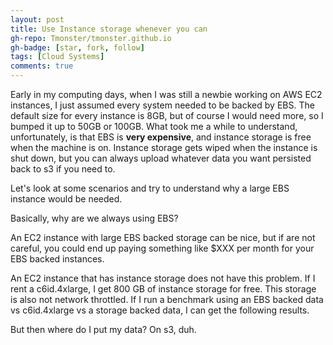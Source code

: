```yaml
---
layout: post
title: Use Instance storage whenever you can
gh-repo: Tmonster/tmonster.github.io
gh-badge: [star, fork, follow]
tags: [Cloud Systems]
comments: true
---
```


Early in my computing days, when I was still a newbie working on AWS EC2 instances, I just assumed every system needed to be backed by EBS. The default size for every instance is 8GB, but of course I would need more, so I bumped it up to 50GB or 100GB. What took me a while to understand, unfortunately, is that EBS is **very expensive**, and instance storage is free when the machine is on. Instance storage gets wiped when the instance is shut down, but you can always upload whatever data you want persisted back to s3 if you need to.

Let's look at some scenarios and try to understand why a large EBS instance would be needed.

Basically, why are we always using EBS?


An EC2 instance with large EBS backed storage can be nice, but if are not careful, you could end up paying something like $XXX per month for your EBS backed instances.


An EC2 instance that has instance storage does not have this problem. If I rent a c6id.4xlarge, I get 800 GB of instance storage for free. This storage is also not network throttled. If I run a benchmark using an EBS backed data vs c6id.4xlarge vs a storage backed data, I can get the following results. 

But then where do I put my data? 
On s3, duh.
